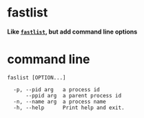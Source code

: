 # fastlist

**Like [`fastlist`](https://github.com/MarkTiedemann/fastlist), but add command line options**

# command line 
```shell
faslist [OPTION...]

  -p, --pid arg   a process id
      --ppid arg  a parent process id
  -n, --name arg  a process name
  -h, --help      Print help and exit.
```